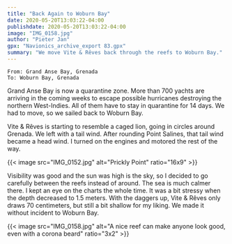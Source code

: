 ```yaml
---
title: "Back Again to Woburn Bay"
date: 2020-05-20T13:03:22-04:00
publishdate: 2020-05-20T13:03:22-04:00
image: "IMG_0158.jpg"
author: "Pieter Jan"
gpx: "Navionics_archive_export 83.gpx"
summary: "We move Vite & Rêves back through the reefs to Woburn Bay."
---
```


`From: Grand Anse Bay, Grenada`<br/>
`To: Woburn Bay, Grenada`

Grand Anse Bay is now a quarantine zone. More than 700 yachts are arriving in the coming weeks to escape possible hurricanes destroying the northern West-Indies. All of them have to stay in quarantine for 14 days. We had to move, so we sailed back to Woburn Bay.

Vite & Rêves is starting to resemble a caged lion, going in circles around Grenada. We left with a tail wind. After rounding Point Salines, that tail wind became a head wind. I turned on the engines and motored the rest of the way.

{{< image src="IMG_0152.jpg" alt="Prickly Point" ratio="16x9" >}}

Visibility was good and the sun was high is the sky, so I decided to go carefully between the reefs instead of around. The sea is much calmer there. I kept an eye on the charts the whole time. It was a bit stressy when the depth decreased to 1.5 meters. With the daggers up, Vite & Rêves only draws 70 centimeters, but still a bit shallow for my liking. We made it without incident to Woburn Bay.

{{< image src="IMG_0158.jpg" alt="A nice reef can make anyone look good, even with a corona beard" ratio="3x2" >}}
